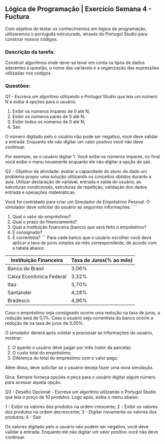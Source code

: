 ## Lógica de Programação | Exercício Semana 4 - Fuctura

Com objetivo de testar os conhecimentos em lógica de programação, utilizaremos o português estruturado, através do Portugol Studio para construir nossos códigos.

### Descrição da tarefa:

Construir algoritmos onde deve-se levar em conta os tipos de dados aderentes à questão, o nome das variáveis e a organização das expressões utilizadas nos códigos.

### Questões:

Q1 - Escreva um algoritmo utilizando o  Portugol Studio que leia um número N e exiba 4 opções para o usuário:

 1. Exibir os números ímpares de 0 até N;
 2. Exibir os números pares de 0 até N;
 3. Exibir todos os números de 0 até N;
 4. Sair.

O número digitado pelo o usuário não pode ser negativo, você deve validar a entrada. Enquanto ele não digitar um valor positivo você não deve continuar.

Por exemplo, se o usuário digitar 1. Você exibe os números ímpares, no final você exibe o menu novamente enquanto ele não digitar a opção de sair.

Q2 - Objetivo da atividade: avaliar a capacidade do aluno de dado um problema propor uma solução utilizando os conceitos obtidos durante a aula. Utilizar declaração de variável, entrada e saída do usuário, as estruturas condicionais, estruturas de repetição, validação dos dados entrada e  operações  matemáticas.

Você foi contratado para criar um Simulador de Empréstimo Pessoal. O simulador deve solicitar do usuário as seguintes informações:
´´´´
1. Qual o valor do empréstimo?
2. Qual o prazo do financiamento?
3. Qual a instituição financeira (banco) que será feito o empréstimo?
4. É consignado?
5. É correntista?
´´´
Para cada banco que o usuário escolher você deve aplicar a taxa de juros simples ao mês correspondente, de acordo com a tabela abaixo:

**Instituição Financeira**  |   **Taxa de Juros(% ao mês)**   |
--------------------------- | ------------------------------- |
  Banco do Brasil           |              3,06%              |
  Caixa Econômica Federal   |              3,32%              |
  Itaú                      |              3,70%              |
  Santander                 |              4,28%              |
  Bradesco                  |              4,96%              |

Caso o empréstimo seja consignado ocorre uma redução na taxa de juros, a redução será de 0,1%. Caso o usuário seja correntista do banco ocorre a redução de na taxa de juros de 0,05%.

O simulador deverá após coletar e processar as informações do usuário, mostrar:

1. O quanto o usuário deve pagar por mês (valor da parcela);
2. O custo total do empréstimo;
3. Diferença do total do empréstimo com o valor pago.

Além disso, deve solicitar se o usuário deseja fazer uma nova simulação. 

Dica: Sempre forneça opções e peça para o usuário digitar algum número para acessar aquela opção.

Q3 - Desafio Opcional - Escreva um algoritmo utilizando o  Portugol Studio que leia o preço de 10 produtos. Logo após, exiba o menu abaixo:

 1 - Exibir os valores dos produtos na ordem crescente;
 2 - Exibir os valores dos produtos na ordem decrescente;
 3 - Digitar novamente os valores dos produtos;
 4 - Sair.

Os valores digitado pelo o usuário não podem ser negativo, você deve validar a entrada. Enquanto ele não digitar um valor positivo você não deve continuar.
